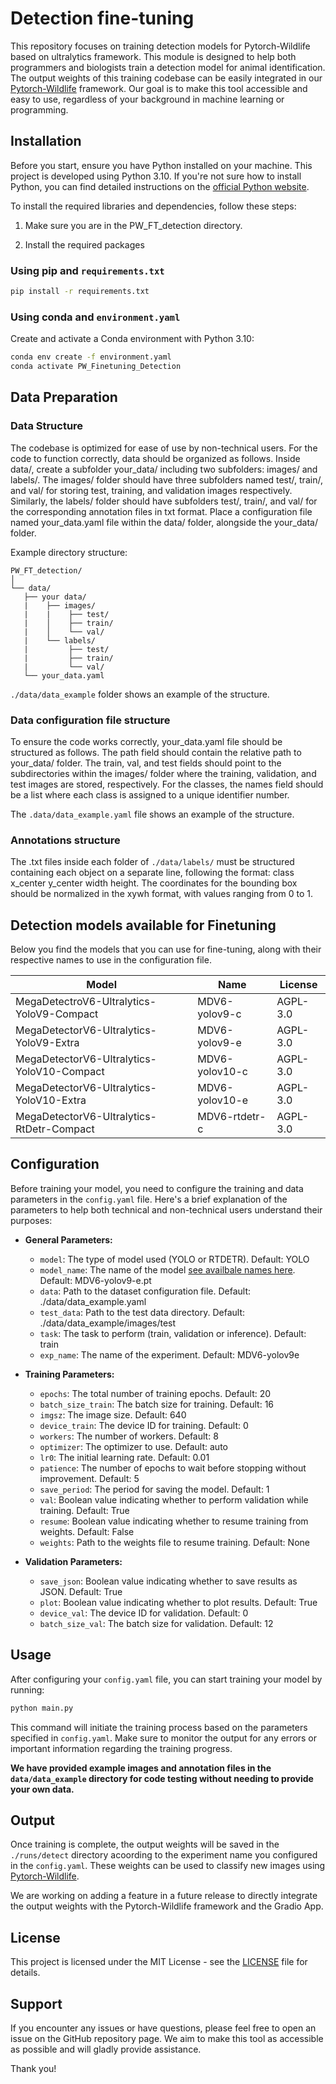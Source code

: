# Detection fine-tuning

This repository focuses on training detection models for Pytorch-Wildlife based on ultralytics framework. This module is designed to help both programmers and biologists train a detection model for animal identification. The output weights of this training codebase can be easily integrated in our [Pytorch-Wildlife](https://github.com/microsoft/CameraTraps/) framework. Our goal is to make this tool accessible and easy to use, regardless of your background in machine learning or programming.

## Installation

Before you start, ensure you have Python installed on your machine. This project is developed using Python 3.10. If you're not sure how to install Python, you can find detailed instructions on the [official Python website](https://www.python.org/).

To install the required libraries and dependencies, follow these steps:

1. Make sure you are in the PW_FT_detection directory.

2. Install the required packages

### Using pip and `requirements.txt`

   ```bash
   pip install -r requirements.txt
   ```

### Using conda and `environment.yaml`

  Create and activate a Conda environment with Python 3.10:

   ```bash
   conda env create -f environment.yaml
   conda activate PW_Finetuning_Detection
   ```

## Data Preparation

### Data Structure

The codebase is optimized for ease of use by non-technical users. For the code to function correctly, data should be organized as follows. Inside data/, create a subfolder your_data/ including two subfolders: images/ and labels/. The images/ folder should have three subfolders named test/, train/, and val/ for storing test, training, and validation images respectively. Similarly, the labels/ folder should have subfolders test/, train/, and val/ for the corresponding annotation files in txt format. Place a configuration file named your_data.yaml file within the data/ folder, alongside the your_data/ folder.

Example directory structure:

```plaintext
PW_FT_detection/
│
└── data/
   ├── your data/
   |    ├── images/
   |    |    ├── test/
   |    │    ├── train/
   |    │    └── val/
   |    └── labels/ 
   |         ├── test/
   |         ├── train/
   |         └── val/
   └── your_data.yaml

```
`./data/data_example` folder shows an example of the structure.

### Data configuration file structure

To ensure the code works correctly, your_data.yaml file should be structured as follows. The path field should contain the relative path to your_data/ folder. The train, val, and test fields should point to the subdirectories within the images/ folder where the training, validation, and test images are stored, respectively. For the classes, the names field should be a list where each class is assigned to a unique identifier number. 

The `.data/data_example.yaml` file shows an example of the structure.

### Annotations structure

The .txt files inside each folder of `./data/labels/` must be structured containing each object on a separate line, following the format: class x_center y_center width height. The coordinates for the bounding box should be normalized in the xywh format, with values ranging from 0 to 1.

## Detection models available for Finetuning

Below you find the models that you can use for fine-tuning, along with their respective names to use in the configuration file.

|Model|Name|License|
|---|---|---|
|MegaDetectroV6-Ultralytics-YoloV9-Compact|MDV6-yolov9-c|AGPL-3.0|
|MegaDetectorV6-Ultralytics-YoloV9-Extra|MDV6-yolov9-e|AGPL-3.0|
|MegaDetectorV6-Ultralytics-YoloV10-Compact|MDV6-yolov10-c|AGPL-3.0|
|MegaDetectorV6-Ultralytics-YoloV10-Extra|MDV6-yolov10-e|AGPL-3.0|
|MegaDetectorV6-Ultralytics-RtDetr-Compact|MDV6-rtdetr-c|AGPL-3.0|

## Configuration

Before training your model, you need to configure the training and data parameters in the `config.yaml` file. Here's a brief explanation of the parameters to help both technical and non-technical users understand their purposes:

- **General Parameters:**  
  - `model`: The type of model used (YOLO or RTDETR). Default: YOLO  
  - `model_name`: The name of the model [see availbale names here](#detection-models-available-for-finetuning). Default: MDV6-yolov9-e.pt  
  - `data`: Path to the dataset configuration file. Default: ./data/data_example.yaml  
  - `test_data`: Path to the test data directory. Default: ./data/data_example/images/test  
  - `task`: The task to perform (train, validation or inference). Default: train  
  - `exp_name`: The name of the experiment. Default: MDV6-yolov9e  
  
- **Training Parameters:**  
  - `epochs`: The total number of training epochs. Default: 20  
  - `batch_size_train`: The batch size for training. Default: 16  
  - `imgsz`: The image size. Default: 640  
  - `device_train`: The device ID for training. Default: 0  
  - `workers`: The number of workers. Default: 8  
  - `optimizer`: The optimizer to use. Default: auto  
  - `lr0`: The initial learning rate. Default: 0.01  
  - `patience`: The number of epochs to wait before stopping without improvement. Default: 5  
  - `save_period`: The period for saving the model. Default: 1  
  - `val`: Boolean value indicating whether to perform validation while training. Default: True  
  - `resume`: Boolean value indicating whether to resume training from weights. Default: False  
  - `weights`: Path to the weights file to resume training. Default: None
  
- **Validation Parameters:**  
  - `save_json`: Boolean value indicating whether to save results as JSON. Default: True  
  - `plot`: Boolean value indicating whether to plot results. Default: True 
  - `device_val`: The device ID for validation. Default: 0  
  - `batch_size_val`: The batch size for validation. Default: 12 

## Usage

After configuring your `config.yaml` file, you can start training your model by running:

```bash
python main.py
```

This command will initiate the training process based on the parameters specified in `config.yaml`. Make sure to monitor the output for any errors or important information regarding the training progress.

**We have provided example images and annotation files in the `data/data_example` directory for code testing without needing to provide your own data.**

## Output

Once training is complete, the output weights will be saved in the `./runs/detect` directory acoording to the experiment name you configured in the `config.yaml`. These weights can be used to classify new images using [Pytorch-Wildlife](https://github.com/microsoft/CameraTraps/).

We are working on adding a feature in a future release to directly integrate the output weights with the Pytorch-Wildlife framework and the Gradio App.

## License

This project is licensed under the MIT License - see the [LICENSE](./LICENSE) file for details.

## Support

If you encounter any issues or have questions, please feel free to open an issue on the GitHub repository page. We aim to make this tool as accessible as possible and will gladly provide assistance.

Thank you!
